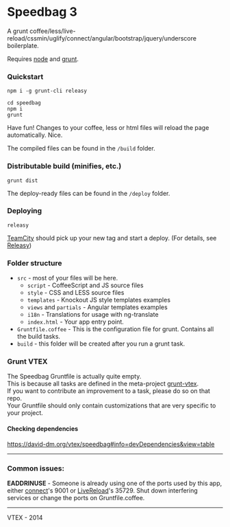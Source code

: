 # Speedbag 3

A grunt coffee/less/live-reload/cssmin/uglify/connect/angular/bootstrap/jquery/underscore boilerplate.

Requires [node](http://nodejs.org/) and [grunt](http://gruntjs.com/).

### Quickstart

    npm i -g grunt-cli releasy

    cd speedbag
    npm i
    grunt

Have fun! Changes to your coffee, less or html files will reload the page automatically. Nice.

The compiled files can be found in the `/build` folder.

### Distributable build (minifies, etc.)

    grunt dist

The deploy-ready files can be found in the `/deploy` folder.

### Deploying

    releasy

[TeamCity](http://pachamama.vtexlab.com.br) should pick up your new tag and start a deploy.
(For details, see [Releasy](https://github.com/vtex/releasy))

### Folder structure

- `src` - most of your files will be here.
	- `script` - CoffeeScript and JS source files
	- `style` - CSS and LESS source files
	- `templates` - Knockout JS style templates examples
	- `views` and `partials` - Angular templates examples
	- `i18n` - Translations for usage with ng-translate
	- `index.html` - Your app entry point.
- `Gruntfile.coffee` - This is the configuration file for grunt. Contains all the build tasks.
- `build` - this folder will be created after you run a grunt task.

### Grunt VTEX

The Speedbag Gruntfile is actually quite empty.  
This is because all tasks are defined in the meta-project [grunt-vtex](https://github.com/vtex/grunt-vtex).  
If you want to contribute an improvement to a task, please do so on that repo.  
Your Gruntfile should only contain customizations that are very specific to your project.


#### Checking dependencies

https://david-dm.org/vtex/speedbag#info=devDependencies&view=table

------

### Common issues:

**EADDRINUSE** - Someone is already using one of the ports used by this app, either [connect](https://github.com/gruntjs/grunt-contrib-connect)'s 9001 or [LiveReload](https://github.com/gruntjs/grunt-contrib-livereload)'s 35729.
Shut down interfering services or change the ports on Gruntfile.coffee.

------

VTEX - 2014
